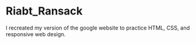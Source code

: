 # Riabt_Ransack

I recreated my version of the google website to practice HTML, CSS, and responsive web design.
